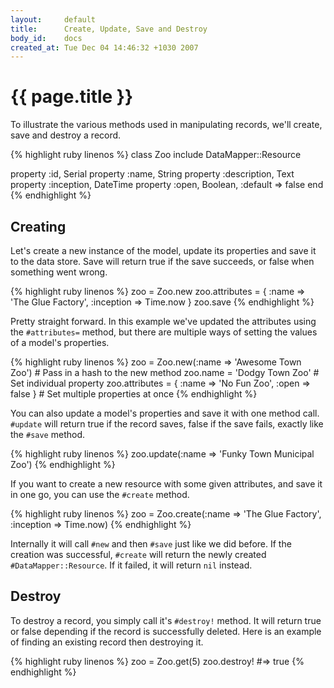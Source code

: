 ```yaml
---
layout:     default
title:      Create, Update, Save and Destroy
body_id:    docs
created_at: Tue Dec 04 14:46:32 +1030 2007
---
```


{{ page.title }}
================

To illustrate the various methods used in manipulating records, we'll create,
save and destroy a record.

{% highlight ruby linenos %}
class Zoo
  include DataMapper::Resource

  property :id,          Serial
  property :name,        String
  property :description, Text
  property :inception,   DateTime
  property :open,        Boolean,  :default => false
end
{% endhighlight %}

Creating
--------

Let's create a new instance of the model, update its properties and save it to
the data store. Save will return true if the save succeeds, or false when
something went wrong.

{% highlight ruby linenos %}
zoo = Zoo.new
zoo.attributes = { :name => 'The Glue Factory', :inception => Time.now }
zoo.save
{% endhighlight %}

Pretty straight forward. In this example we've updated the attributes using the
`#attributes=` method, but there are multiple ways of setting the values of a
model's properties.

{% highlight ruby linenos %}
zoo = Zoo.new(:name => 'Awesome Town Zoo')                  # Pass in a hash to the new method
zoo.name = 'Dodgy Town Zoo'                                 # Set individual property
zoo.attributes = { :name => 'No Fun Zoo', :open => false }  # Set multiple properties at once
{% endhighlight %}

You can also update a model's properties and save it with one method call.
`#update` will return true if the record saves, false if the save fails, exactly
like the `#save` method.

{% highlight ruby linenos %}
zoo.update(:name => 'Funky Town Municipal Zoo')
{% endhighlight %}

If you want to create a new resource with some given attributes, and save it in one go,
you can use the `#create` method.

{% highlight ruby linenos %}
zoo = Zoo.create(:name => 'The Glue Factory', :inception => Time.now)
{% endhighlight %}

Internally it will call `#new` and then `#save` just like we did before.
If the creation was successful, `#create` will return the newly created
`#DataMapper::Resource`. If it failed, it will return `nil` instead.

Destroy
-------

To destroy a record, you simply call it's `#destroy!` method. It will return
true or false depending if the record is successfully deleted. Here is an
example of finding an existing record then destroying it.

{% highlight ruby linenos %}
zoo = Zoo.get(5)
zoo.destroy! #=> true
{% endhighlight %}
